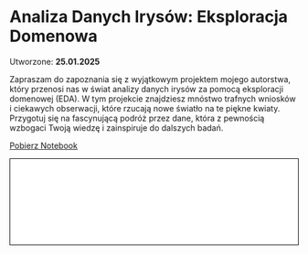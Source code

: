 # Analiza Danych Irysów: Eksploracja Domenowa

Utworzone: **25.01.2025**

Zapraszam do zapoznania się z wyjątkowym projektem mojego autorstwa, który przenosi nas w świat analizy danych irysów za pomocą eksploracji domenowej (EDA). W tym projekcie znajdziesz mnóstwo trafnych wniosków i ciekawych obserwacji, które rzucają nowe światło na te piękne kwiaty. Przygotuj się na fascynującą podróż przez dane, która z pewnością wzbogaci Twoją wiedzę i zainspiruje do dalszych badań.

<a href="irysy.ipynb" download class="md-button md-button--primary">Pobierz Notebook</a>

<iframe
    id="content"
    src="irysy.html"
    width="100%"
    style="border:1px solid black;overflow:hidden;"
></iframe>

<script>
function resizeIframeToFitContent(iframe) {
    iframe.onload = function() {
        iframe.style.height = (iframe.contentWindow.document.documentElement.scrollHeight + 50) + "px";
        iframe.contentDocument.body.style["overflow"] = 'hidden';
    };
}
window.addEventListener('load', function() {
    var iframe = document.getElementById('content');
    resizeIframeToFitContent(iframe);
});
window.addEventListener('resize', function() {
    var iframe = document.getElementById('content');
    resizeIframeToFitContent(iframe);
});
</script>
